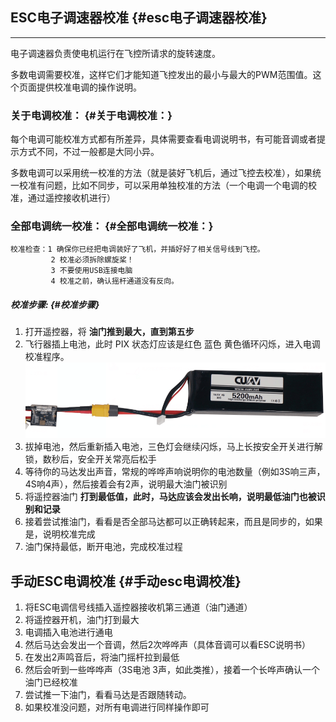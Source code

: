 ## ESC电子调速器校准 {#esc电子调速器校准}

---

电子调速器负责使电机运行在飞控所请求的旋转速度。

多数电调需要校准，这样它们才能知道飞控发出的最小与最大的PWM范围值。这个页面提供校准电调的操作说明。

### 关于电调校准： {#关于电调校准：}

每个电调可能校准方式都有所差异，具体需要查看电调说明书，有可能音调或者提示方式不同，不过一般都是大同小异。

多数电调可以采用统一校准的方法（就是装好飞机后，通过飞控去校准），如果统一校准有问题，比如不同步，可以采用单独校准的方法（一个电调一个电调的校准，通过遥控接收机进行）

### 全部电调统一校准： {#全部电调统一校准：}

```
校准检查：1 确保你已经把电调装好了飞机，并插好好了相关信号线到飞控。
         2 校准必须拆除螺旋桨！
         3 不要使用USB连接电脑
         4 校准之前，确认摇杆通道没有反向。
```

##### 校准步骤: {#校准步骤}

1. 打开遥控器，将
   **油门推到最大，直到第五步**
2. 飞行器插上电池，此时 PIX 状态灯应该是红色 蓝色 黄色循环闪烁，进入电调校准程序。
   ![](/assets/Connect-Battery.png)
3. 拔掉电池，然后重新插入电池，三色灯会继续闪烁，马上长按安全开关进行解锁，数秒后，安全开关常亮后松手
4. 等待你的马达发出声音，常规的哗哗声响说明你的电池数量（例如3S响三声，4S响4声），然后接着会有2声，说明最大油门被识别
5. 将遥控器油门
   **打到最低值，此时，马达应该会发出长响，说明最低油门也被识别和记录**
6. 接着尝试推油门，看看是否全部马达都可以正确转起来，而且是同步的，如果是，说明校准完成
7. 油门保持最低，断开电池，完成校准过程

## 手动ESC电调校准 {#手动esc电调校准}

1. 将ESC电调信号线插入遥控器接收机第三通道（油门通道）
2. 将遥控器开机，油门打到最大
3. 电调插入电池进行通电
4. 然后马达会发出一个音调，然后2次哗哗声（具体音调可以看ESC说明书）
5. 在发出2声鸣音后，将油门摇杆拉到最低
6. 然后会听到一些哗哗声（3S电池 3声，如此类推），接着一个长哗声确认一个油门已经校准
7. 尝试推一下油门，看看马达是否跟随转动。
8. 如果校准没问题，对所有电调进行同样操作即可



